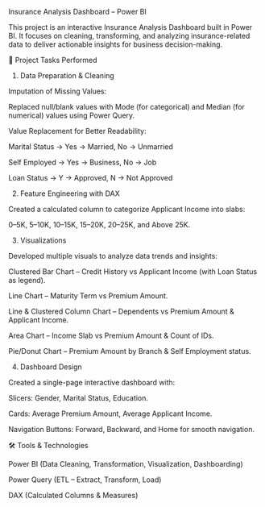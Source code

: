 Insurance Analysis Dashboard – Power BI

This project is an interactive Insurance Analysis Dashboard built in Power BI. It focuses on cleaning, transforming, and analyzing insurance-related data to deliver actionable insights for business decision-making.

🔧 Project Tasks Performed
1. Data Preparation & Cleaning

Imputation of Missing Values:

Replaced null/blank values with Mode (for categorical) and Median (for numerical) values using Power Query.

Value Replacement for Better Readability:

Marital Status → Yes → Married, No → Unmarried

Self Employed → Yes → Business, No → Job

Loan Status → Y → Approved, N → Not Approved

2. Feature Engineering with DAX

Created a calculated column to categorize Applicant Income into slabs:

0–5K, 5–10K, 10–15K, 15–20K, 20–25K, and Above 25K.

3. Visualizations

Developed multiple visuals to analyze data trends and insights:

Clustered Bar Chart – Credit History vs Applicant Income (with Loan Status as legend).

Line Chart – Maturity Term vs Premium Amount.

Line & Clustered Column Chart – Dependents vs Premium Amount & Applicant Income.

Area Chart – Income Slab vs Premium Amount & Count of IDs.

Pie/Donut Chart – Premium Amount by Branch & Self Employment status.

4. Dashboard Design

Created a single-page interactive dashboard with:

Slicers: Gender, Marital Status, Education.

Cards: Average Premium Amount, Average Applicant Income.

Navigation Buttons: Forward, Backward, and Home for smooth navigation.

🛠️ Tools & Technologies

Power BI (Data Cleaning, Transformation, Visualization, Dashboarding)

Power Query (ETL – Extract, Transform, Load)

DAX (Calculated Columns & Measures)

